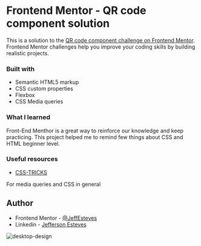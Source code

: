 # Frontend Mentor - QR code component solution

This is a solution to the [QR code component challenge on Frontend Mentor](https://www.frontendmentor.io/challenges/qr-code-component-iux_sIO_H). Frontend Mentor challenges help you improve your coding skills by building realistic projects.

### Built with

- Semantic HTML5 markup
- CSS custom properties
- Flexbox
- CSS Media queries

### What I learned

Front-End Menthor is a great way to reinforce our knowledge and keep practicing. This project helped me to remind few things about CSS and HTML beginner level.



### Useful resources

- [CSS-TRICKS](https://css-tricks.com/)

For media queries and CSS in general

## Author

- Frontend Mentor - [@JeffEsteves](https://www.frontendmentor.io/profile/JeffEsteves)
- Linkedin - [Jefferson Esteves](https://www.linkedin.com/in/jefferson-esteves-518081169/)

![desktop-design](https://user-images.githubusercontent.com/70189833/153724907-9e05f98e-234c-44a2-8276-239ec23aeaad.jpg)
